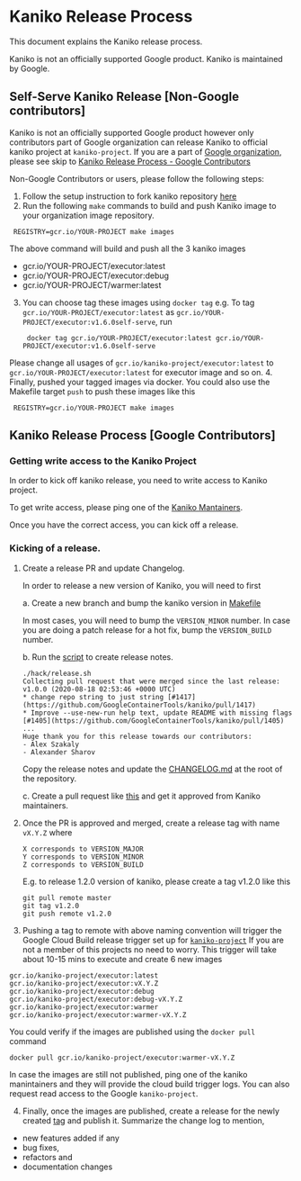 # Kaniko Release Process

This document explains the Kaniko release process.

Kaniko is not an officially supported Google product. Kaniko is maintained by Google.


## Self-Serve Kaniko Release  [Non-Google contributors]
Kaniko is not an officially supported Google product however only contributors part of
Google organization can release Kaniko to official kaniko project at `kaniko-project`.
If you are a part of [Google organization](https://github.com/orgs/google/people), please see skip to [Kaniko Release Process - Google Contributors](https://github.com/GoogleContainerTools/kaniko/blob/master/RELEASE.md#kaniko-release-process-google-contributors)

Non-Google Contributors or users, please follow the following steps:
1. Follow the setup instruction to fork kaniko repository [here](https://github.com/GoogleContainerTools/kaniko/blob/master/DEVELOPMENT.md#getting-started)
2. Run the following `make` commands to build and push Kaniko image to your organization image repository.
  ```shell
   REGISTRY=gcr.io/YOUR-PROJECT make images
   ```
  The above command will build and push all the 3 kaniko images
  * gcr.io/YOUR-PROJECT/executor:latest
  * gcr.io/YOUR-PROJECT/executor:debug
  * gcr.io/YOUR-PROJECT/warmer:latest

3. You can choose tag these images using `docker tag` 
e.g. To tag `gcr.io/YOUR-PROJECT/executor:latest` as `gcr.io/YOUR-PROJECT/executor:v1.6.0self-serve`, run
   ```shell
    docker tag gcr.io/YOUR-PROJECT/executor:latest gcr.io/YOUR-PROJECT/executor:v1.6.0self-serve
   ```
   
Please change all usages of `gcr.io/kaniko-project/executor:latest` to `gcr.io/YOUR-PROJECT/executor:latest` for executor image and so on.
4. Finally, pushed your tagged images via docker. You could also use the Makefile target `push` to push these images like this
  ```shell
   REGISTRY=gcr.io/YOUR-PROJECT make images
  ```

## Kaniko Release Process [Google Contributors]
### Getting write access to the Kaniko Project
In order to kick off kaniko release, you need to write access to Kaniko project.

To get write access, please ping one of the [Kaniko Mantainers](https://github.com/orgs/GoogleContainerTools/teams/kaniko-maintainers/members). 

Once you have the correct access, you can kick off a release.


### Kicking of a release.

1. Create a release PR and update Changelog.

    In order to release a new version of Kaniko, you will need to first

    a. Create a new branch and bump the kaniko version in [Makefile](https://github.com/GoogleContainerTools/kaniko/blob/master/Makefile#L16)


    In most cases, you will need to bump the `VERSION_MINOR` number.
    In case you are doing a patch release for a hot fix, bump the `VERSION_BUILD` number.

    b. Run the [script](https://github.com/GoogleContainerTools/kaniko/blob/master/hack/release.sh) to create release notes.
    ```
    ./hack/release.sh
    Collecting pull request that were merged since the last release: v1.0.0 (2020-08-18 02:53:46 +0000 UTC)
    * change repo string to just string [#1417](https://github.com/GoogleContainerTools/kaniko/pull/1417)
    * Improve --use-new-run help text, update README with missing flags [#1405](https://github.com/GoogleContainerTools/kaniko/pull/1405)
    ...
    Huge thank you for this release towards our contributors: 
    - Alex Szakaly
    - Alexander Sharov
    ```
    Copy the release notes and update the [CHANGELOG.md](https://github.com/GoogleContainerTools/kaniko/blob/master/CHANGELOG.md) at the root of the repository. 

    c. Create a pull request like [this](https://github.com/GoogleContainerTools/kaniko/pull/1388) and get it approved from Kaniko maintainers.

2. Once the PR is approved and merged, create a release tag with name `vX.Y.Z` where
    ```
    X corresponds to VERSION_MAJOR
    Y corresponds to VERSION_MINOR
    Z corresponds to VERSION_BUILD
    ```
    E.g. to release 1.2.0 version of kaniko, please create a tag v1.2.0 like this
    ```
    git pull remote master
    git tag v1.2.0
    git push remote v1.2.0
    ```
3.  Pushing a tag to remote with above naming convention will trigger the Google Cloud Build release trigger set up for [`kaniko-project`](https://pantheon.corp.google.com/cloud-build/triggers/edit/762dd3f7-fac0-41a0-812a-539a2d1ff7e1?project=kaniko-project)
If you are not a member of this projects no need to worry. This trigger will take about 10-15 mins to execute and create 6 new images
```
gcr.io/kaniko-project/executor:latest
gcr.io/kaniko-project/executor:vX.Y.Z
gcr.io/kaniko-project/executor:debug
gcr.io/kaniko-project/executor:debug-vX.Y.Z
gcr.io/kaniko-project/executor:warmer
gcr.io/kaniko-project/executor:warmer-vX.Y.Z
```
You could verify if the images are published using the `docker pull` command
```
docker pull gcr.io/kaniko-project/executor:warmer-vX.Y.Z
```
In case the images are still not published, ping one of the kaniko manintainers and they will provide the cloud build trigger logs.
You can also request read access to the Google `kaniko-project`.

4. Finally, once the images are published, create a release for the newly created [tag](https://github.com/GoogleContainerTools/kaniko/tags) and publish it. 
Summarize the change log to mention, 
- new features added if any
- bug fixes, 
- refactors and 
- documentation changes
